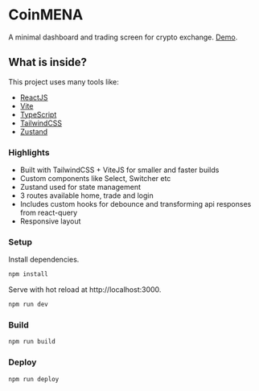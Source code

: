 # CoinMENA

A minimal dashboard and trading screen for crypto exchange. [Demo](https://shaikhrahil.github.io/coinmena/).

## What is inside?

This project uses many tools like:

- [ReactJS](https://reactjs.org)
- [Vite](https://vitejs.dev)
- [TypeScript](https://www.typescriptlang.org)
- [TailwindCSS](https://tailwindcss.com/)
- [Zustand](https://github.com/pmndrs/zustand)

### Highlights

- Built with TailwindCSS + ViteJS for smaller and faster builds
- Custom components like Select, Switcher etc
- Zustand used for state management
- 3 routes available home, trade and login
- Includes custom hooks for debounce and transforming api responses from react-query
- Responsive layout

### Setup

Install dependencies.

```bash
npm install
```

Serve with hot reload at http://localhost:3000.

```bash
npm run dev
```

### Build

```bash
npm run build
```

### Deploy

```bash
npm run deploy
```
